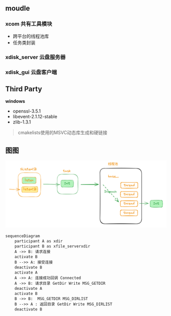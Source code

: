 ## moudle

### xcom 共有工具模块

- 跨平台的线程池库
- 任务类封装

### xdisk_server 云盘服务器

### xdisk_gui 云盘客户端

## Third Party

**windows**

- openssl-3.5.1
- libevent-2.1.12-stable
- zlib-1.3.1

> cmakelists使用的MSVC动态库生成和硬链接


## 图图

![](assets\imgs\image.png)

```mermaid
sequenceDiagram
	participant A as xdir
	participant B as xfile_serverxdir
	A ->> B: 请求连接
	activate B
	B -->> A: 接受连接
	deactivate B
	activate A
	A ->> A: 连接成功回调 Connected
	A ->> B: 请求目录 GetDir Write MSG_GETDIR
	deactivate A
	activate B
	B ->> B:  MSG_GETDIR MSG_DIRLIST
	B -->> A : 返回目录 GetDir Write MSG_DIRLIST
	deactivate B
```